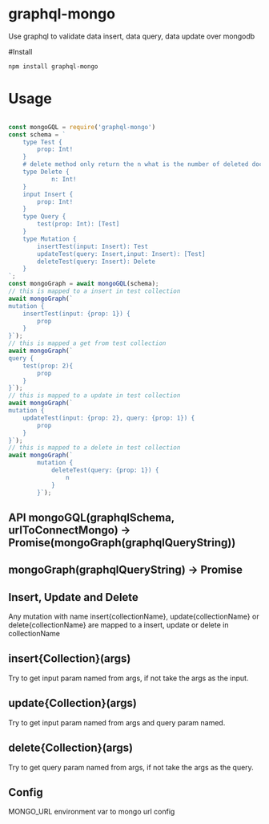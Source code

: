 # graphql-mongo
Use graphql to validate data insert, data query, data update over mongodb

#Install 

```bash
npm install graphql-mongo
```

# Usage

```js

const mongoGQL = require('graphql-mongo')
const schema = `
    type Test {
        prop: Int!
    }
    # delete method only return the n what is the number of deleted documents
    type Delete {
            n: Int!
    }
    input Insert {
        prop: Int!
    }
    type Query {
        test(prop: Int): [Test]
    }
    type Mutation {
        insertTest(input: Insert): Test
        updateTest(query: Insert,input: Insert): [Test]
        deleteTest(query: Insert): Delete
    }
`;
const mongoGraph = await mongoGQL(schema);
// this is mapped to a insert in test collection
await mongoGraph(`
mutation {
    insertTest(input: {prop: 1}) {
        prop
    }
}`);
// this is mapped a get from test collection
await mongoGraph(`
query {
    test(prop: 2){
        prop
    }
}`);
// this is mapped to a update in test collection
await mongoGraph(`
mutation {
    updateTest(input: {prop: 2}, query: {prop: 1}) {
        prop
    }
}`);
// this is mapped to a delete in test collection
await mongoGraph(`
        mutation {
            deleteTest(query: {prop: 1}) {
                n
            }
        }`);

```


## API mongoGQL(graphqlSchema, urlToConnectMongo) -> Promise(mongoGraph(graphqlQueryString))

## mongoGraph(graphqlQueryString) -> Promise

## Insert, Update and Delete

Any mutation with name insert{collectionName}, update{collectionName} or delete{collectionName}
are mapped to a insert, update or delete in collectionName

## insert{Collection}(args)

Try to get input param named from args, if not take the args as the input.

## update{Collection}(args)

Try to get input param named from args and query param named.

## delete{Collection}(args)

Try to get query param named from args, if not take the args as the query.

## Config

MONGO_URL environment var to mongo url config